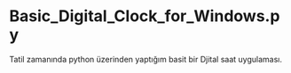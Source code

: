 # Basic_Digital_Clock_for_Windows.py
Tatil zamanında python üzerinden yaptığım basit bir Djital saat uygulaması.
